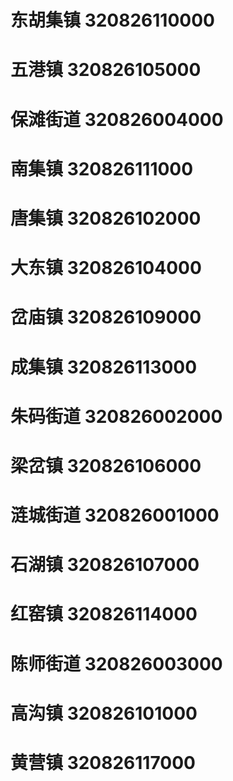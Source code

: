 # 东胡集镇 320826110000
# 五港镇 320826105000
# 保滩街道 320826004000
# 南集镇 320826111000
# 唐集镇 320826102000
# 大东镇 320826104000
# 岔庙镇 320826109000
# 成集镇 320826113000
# 朱码街道 320826002000
# 梁岔镇 320826106000
# 涟城街道 320826001000
# 石湖镇 320826107000
# 红窑镇 320826114000
# 陈师街道 320826003000
# 高沟镇 320826101000
# 黄营镇 320826117000
